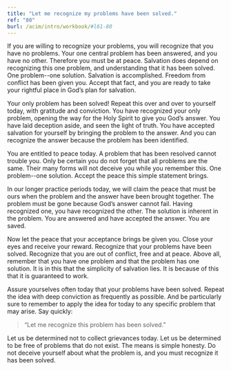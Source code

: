 ```yaml
---
title: "Let me recognize my problems have been solved."
ref: "80"
burl: /acim/intro/workbook/#l61-80
---
```


If you are willing to recognize your problems, you will recognize that
you have no problems. Your one central problem has been answered, and you
have no other. Therefore you must be at peace. Salvation does depend on
recognizing this one problem, and understanding that it has been solved.
One problem--one solution. Salvation is accomplished. Freedom from
conflict has been given you. Accept that fact, and you are ready to take
your rightful place in God’s plan for salvation.

Your only problem has been solved! Repeat this over and over to yourself
today, with gratitude and conviction. You have recognized your only
problem, opening the way for the Holy Spirit to give you God’s answer.
You have laid deception aside, and seen the light of truth. You have
accepted salvation for yourself by bringing the problem to the answer.
And you can recognize the answer because the problem has been
identified.

You are entitled to peace today. A problem that has been resolved cannot
trouble you. Only be certain you do not forget that all problems are the
same. Their many forms will not deceive you while you remember this. One
problem--one solution. Accept the peace this simple statement brings.

In our longer practice periods today, we will claim the peace that must
be ours when the problem and the answer have been brought together. The
problem must be gone because God’s answer cannot fail. Having recognized
one, you have recognized the other. The solution is inherent in the
problem. You are answered and have accepted the answer. You are saved.

Now let the peace that your acceptance brings be given you. Close your
eyes and receive your reward. Recognize that your problems have been
solved. Recognize that you are out of conflict, free and at peace. Above
all, remember that you have one problem and that the problem has one
solution. It is in this that the simplicity of salvation lies. It is
because of this that it is guaranteed to work.

Assure yourselves often today that your problems have been
solved. Repeat the idea with deep conviction as frequently as possible.
And be particularly sure to remember to apply the idea for today to any
specific problem that may arise. Say quickly:

> “Let me recognize this problem has been solved.”

Let us be determined not to collect grievances today. Let us be
determined to be free of problems that do not exist. The means is simple
honesty. Do not deceive yourself about what the problem is, and you must
recognize it has been solved.

